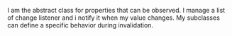 I am the abstract class for properties that can be observed.
I manage a list of change listener and i notify it when my value changes.
My subclasses can define a specific behavior during invalidation.